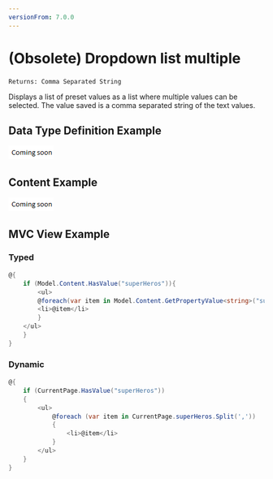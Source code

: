 ```yaml
---
versionFrom: 7.0.0
---
```


# (Obsolete) Dropdown list multiple

`Returns: Comma Separated String`

Displays a list of preset values as a list where multiple values can be selected. The value saved is a comma separated string of the text values.

## Data Type Definition Example

![Dropdown list multiple Data Type Definition](../images/wip.png)

## Content Example

![Dropdown list multiple Content](../images/wip.png)

## MVC View Example

### Typed

```csharp
@{
    if (Model.Content.HasValue("superHeros")){
        <ul>
        @foreach(var item in Model.Content.GetPropertyValue<string>("superHeros").Split(',')) {
        <li>@item</li>
        }
    </ul>
    }
}
```

### Dynamic

```csharp
@{
    if (CurrentPage.HasValue("superHeros"))
    {
        <ul>
            @foreach (var item in CurrentPage.superHeros.Split(','))
            {
                <li>@item</li>
            }
        </ul>
    }
}
```